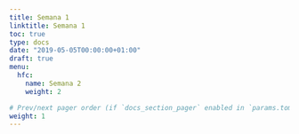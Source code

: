 ```yaml
---
title: Semana 1
linktitle: Semana 1 
toc: true
type: docs
date: "2019-05-05T00:00:00+01:00"
draft: true
menu:
  hfc:
    name: Semana 2
    weight: 2

# Prev/next pager order (if `docs_section_pager` enabled in `params.toml`)
weight: 1
---
```

